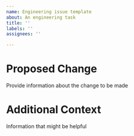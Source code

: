 ```yaml
---
name: Engineering issue template
about: An engineering task
title: ''
labels: ''
assignees: ''

---
```


# Proposed Change
Provide information about the change to be made

# Additional Context
Information that might be helpful
